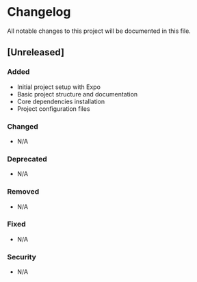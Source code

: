 # Changelog

All notable changes to this project will be documented in this file.

## [Unreleased]

### Added
- Initial project setup with Expo
- Basic project structure and documentation
- Core dependencies installation
- Project configuration files

### Changed
- N/A

### Deprecated
- N/A

### Removed
- N/A

### Fixed
- N/A

### Security
- N/A
